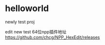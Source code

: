 helloworld
==========

newly test proj


edit new test
64位npp插件地址
https://github.com/chcg/NPP_HexEdit/releases
